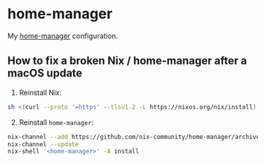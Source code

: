 # home-manager

My [home-manager][homemanager] configuration.

## How to fix a broken Nix / home-manager after a macOS update

1. Reinstall Nix:

```bash
sh <(curl --proto '=https' --tlsv1.2 -L https://nixos.org/nix/install)
```

2. Reinstall `home-manager`:

```bash
nix-channel --add https://github.com/nix-community/home-manager/archive/master.tar.gz home-manager
nix-channel --update
nix-shell '<home-manager>' -A install
```

[homemanager]: https://nix-community.github.io/home-manager/
